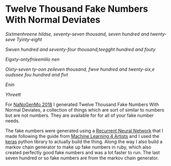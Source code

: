 # Twelve Thousand Fake Numbers With Normal Deviates

*Sixtmenhreene hildse, seventy-seven thousand, seven hundred and twenty-seve*
*Tyinty-eight*

*Swven hundred and seventy-four thousand,teegght hundred and fouty*

*Eigxty-ontyfnieemlilo nen*

*Oixty-seven ty-oon zeileven thousand, fwve hundred and twenty-six,e oudssee fou  hundred and fivt*

*Enin*

*Yhreett*

For [NaNoGenMo 2018](https://github.com/NaNoGenMo/2018/) I generated Twelve Thousand Fake Numbers With Normal Deviates, a collection of things which are sort of similar to numbers but are not numbers. They are available for for all of your fake number needs.

The fake numbers were generated using a [Recurrent Neural Network](https://github.com/ml4a/ml4a-guides/blob/master/notebooks/recurrent_neural_networks.ipynb) that I made following the guide from [Machine Learning 4 Artists](https://ml4a.github.io) and I used the [keras](https://keras.io/) python library to actually build the thing. Along the way I also build a markov chain generator to make up fake numbers in ruby, which also created perfectly good fake numbers and was a lot faster to run. The last seven hundred or so fake numbers are from the markov chain generator.
